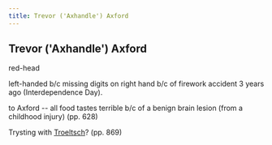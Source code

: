 ```yaml
---
title: Trevor ('Axhandle') Axford
---
```


Trevor ('Axhandle') Axford
--------------------------

red-head

left-handed b/c missing digits on right hand b/c of firework accident 3 years
ago (Interdependence Day).

to Axford -- all food tastes terrible b/c of a benign brain lesion (from a
childhood injury) (pp. 628)

Trysting with [Troeltsch](/characters/Jim_Troeltsch)? (pp. 869)
